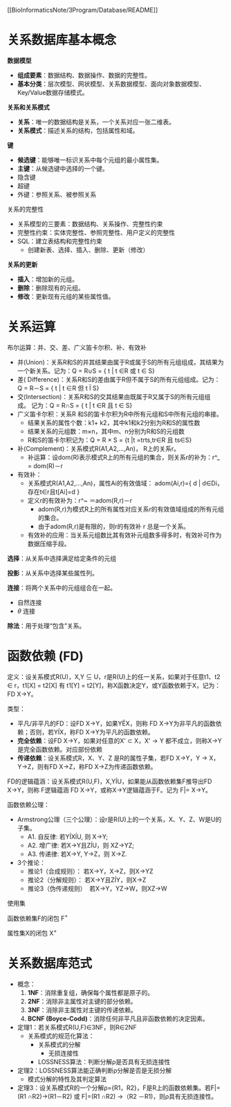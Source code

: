 [[BioInformaticsNote/3Program/Database/README]]

# 关系数据库基本概念

**数据模型**
- **组成要素**：数据结构、数据操作、数据的完整性。
- **基本分类**：层次模型、网状模型、关系数据模型、面向对象数据模型、Key/Value数据存储模式。

**关系和关系模式**
- **关系**：唯一的数据结构是关系，一个关系对应一张二维表。
- **关系模式**：描述关系的结构，包括属性和域。

**键**
- **候选键**：能够唯一标识关系中每个元组的最小属性集。
- **主键**：从候选键中选择的一个键。
- 隐含键
- 超键
- 外键：参照关系、被参照关系

关系的完整性
- 关系模型的三要素：数据结构、关系操作、完整性约束
- 完整性约束：实体完整性、参照完整性、用户定义的完整性
- SQL：建立表结构和完整性约束
	- 创建新表、选择、插入、删除、更新（修改）

**关系的更新**
- **插入**：增加新的元组。
- **删除**：删除现有的元组。
- **修改**：更新现有元组的某些属性值。

# 关系运算

布尔运算：并、交、差、广义笛卡尔积、补、有效补
- 并(Union)：关系R和S的并其结果由属于R或属于S的所有元组组成，其结果为一个新关系。记为：Q = R∪S = { t | t ∈R 或 t ∈ S}
- 差( Difference)：关系R和S的差由属于R但不属于S的所有元组组成。记为： Q = R－S = { t | t ∈R 但 t Ï S}
- 交(Intersection)：关系R和S的交其结果由既属于R又属于S的所有元组组成。 记为：Q = R∩S = { t | t ∈R 且 t ∈ S}
- 广义笛卡尔积：关系R 和S的笛卡尔积为R中所有元组和S中所有元组的串接。
	- 结果关系的属性个数：k1+ k2，其中k1和k2分别为R和S的属性数
	- 结果关系的元组数：m×n，其中m、n分别为R和S的元组数
	- R和S的笛卡尔积记为：Q = R × S = {t |t =trts,tr∈R 且 ts∈S}
- 补(Complement)：关系模式R(A1,A2,…,An)， R上的关系r。
	- 补运算：设dom(R)表示模式R上的所有元组的集合，则关系r的补为：r^_ = dom(R)－r
- 有效补：
	- 关系模式R(A1,A2,…,An)，属性Ai的有效值域： adom(Ai,r)={ d | d∈Di，存在t∈r且t[Ai]=d }
	- 定义r的有效补为：r^~ ＝adom(R,r)－r
		- adom(R,r)为模式R上的所有属性对应关系r的有效值域组成的所有元组的集合。
		- 由于adom(R,r)是有限的，则r的有效补 r 总是一个关系。
	- 有效补的应用：当关系元组数比其有效补元组数多得多时，有效补可作为数据压缩手段。

**选择**：从关系中选择满足给定条件的元组

**投影**：从关系中选择某些属性列。

**连接**：将两个关系中的元组组合在一起。
- 自然连接
- $\theta$ 连接

**除法**：用于处理“包含”关系。

# 函数依赖 (FD)


定义：设关系模式R(U)，X,Y ⊆ U，r是R(U)上的任一关系，如果对于任意t1、t2 ∈ r，t1[X] = t2[X] 有 t1[Y] = t2[Y]，称X函数决定Y，或Y函数依赖于X，记为：FD X→Y。

类型：
- 平凡/非平凡的FD：设FD X→Y，如果YËX，则称 FD X→Y为非平凡的函数依赖；否则，若YÍX，称FD X→Y为平凡的函数依赖。
- **完全依赖**：设FD X→Y，如果对任意的X' ⊂ X，X' → Y 都不成立，则称X→Y是完全函数依赖。对应部份依赖
- **传递依赖**：设关系模式R，X、Y、Z 是R的属性子集，若FD X→Y，Y → X，Y→Z，则有FD X→Z，称FD X→Z为传递函数依赖。

FD的逻辑蕴涵：设关系模式R(U,F)，X,YÍU，如果能从函数依赖集F推导出FD X→Y，则称 F逻辑蕴涵 FD X→Y，或称X→Y逻辑蕴涵于F。记为 F|= X→Y。

函数依赖公理：
- Armstrong公理（三个公理）：设r是R(U)上的一个关系，X、Y、Z、W是U的子集。
	- A1. 自反律: 若YÍXÍU, 则 X→Y;
	- A2. 增广律: 若X→Y且ZÍU，则 XZ→YZ;
	- A3. 传递律: 若X→Y, Y→Z，则 X→Z.
- 3个推论：
	- 推论1（合成规则）： 若X→Y，X→Z，则X→YZ
	- 推论2（分解规则）： 若X→Y且ZÍY，则X→Z
	- 推论3（伪传递规则）  若X→Y，YZ→W，则XZ→W

使用集

函数依赖集F的闭包 F$^+$

属性集X的闭包 X$^+$



# 关系数据库范式

- 概念：
	1. **1NF**：消除重复组，确保每个属性都是原子的。
	2. **2NF**：消除非主属性对主键的部分依赖。
	3. **3NF**：消除非主属性对主键的传递依赖。
	4. **BCNF (Boyce-Codd)**：消除任何非平凡且非函数依赖的决定因素。
- 定理1：若关系模式R(U,F)∈3NF，则R∈2NF
	- 关系模式的规范化算法：
		- 关系模式的分解
			- 无损连接性
		- LOSSNESS算法：判断分解ρ是否具有无损连接性
- 定理2：LOSSNESS算法能正确判断ρ分解是否是无损分解
	- 模式分解的特性及其判定算法
- 定理3：设关系模式R的一个分解ρ={R1，R2}，F是R上的函数依赖集。若F|=(R1 ∩R2)→(R1－R2) 或 F|=(R1 ∩R2) →（R2 －R1)，则ρ具有无损连接性。
